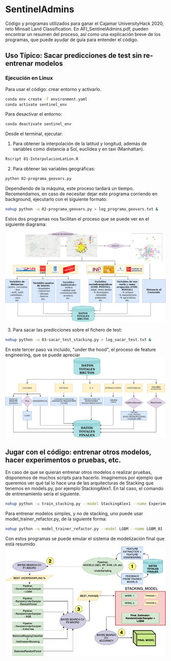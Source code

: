 # SentinelAdmins

Código y programas utilizados para ganar el Cajamar UniversityHack 2020, reto Minsait Land Classification. En AFI_SentinelAdmins.pdf, pueden encontrar un resumen del proceso, así como una explicación breve de los programas, que puede ayudar de guía para entender el código. 


## Uso Típico: Sacar predicciones de test sin re-entrenar modelos

### Ejecución en Linux

Para usar el código: crear entorno y activarlo.
```bash
conda env create -f environment.yaml
conda activate sentinel_env
```
Para desactivar el entorno:
```bash
conda deactivate sentinel_env
```

Desde el terminal, ejecutar:

1. Para obtener la interpolación de la latitud y longitud, además de variables como distancia a Sol, euclídea y en taxi (Manhattan).

```bash
Rscript 01-InterpolacionLatLon.R
```

2. Para obtener las variables geográficas:

```bash
python 02-programa_geovars.py
```

Dependiendo de la máquina, este proceso tardará un tiempo. Recomendamos, en caso de necesitar dejar este programa corriendo en background, ejecutarlo con el siguiente formato:

```bash
nohup python -u 02-programa_geovars.py > log_programa_geovars.txt &
```

Estos dos programas nos facilitan el proceso que se puede ver en el siguiente diagrama:

![Feature Generation](feature_generation.png)

3. Para sacar las predicciones sobre el fichero de test:

```bash
nohup python -u 03-sacar_test_stacking.py > log_sacar_test.txt &
```

En este tercer paso va incluido, "under the hood", el proceso de feature engineering, que se puede apreciar
![en la siguiente imagen](feature_engineering.png)


## Jugar con el código: entrenar otros modelos, hacer experimentos o pruebas, etc.

En caso de que se quieran entrenar otros modelos o realizar pruebas, disponemos de muchos scripts para hacerlo. Imaginemos por ejemplo que queremos ver qué tal lo hace una de las arquitecturas de Stacking que tenemos en models.py, por ejemplo StackingAlex1. En tal caso, el comando de entrenamiento sería el siguiente.  

```bash
nohup python -u train_stacking.py --model StackingAlex1 --name Experiment_01 --final_model LGBM --cv 3 --encoder CatBoost > log_train_stacking.txt &
```

Para entrenar modelos simples, y no de stacking, uno puede usar model_trainer_refactor.py, de la siguiente forma:

```bash
nohup python -u model_trainer_refactor.py --model LGBM --name LGBM_01 --use_old False  --iter 100 > log_train_model.txt &
```

Con estos programas se puede emular el sistema de modelización final que está resumido ![en esta figura](modelizacion.png)
